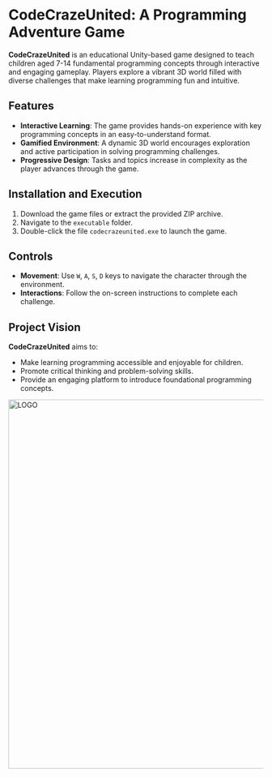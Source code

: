 # CodeCrazeUnited: A Programming Adventure Game

**CodeCrazeUnited** is an educational Unity-based game designed to teach children aged 7-14 fundamental programming concepts through interactive and engaging gameplay. Players explore a vibrant 3D world filled with diverse challenges that make learning programming fun and intuitive.

## Features

- **Interactive Learning**: The game provides hands-on experience with key programming concepts in an easy-to-understand format.
- **Gamified Environment**: A dynamic 3D world encourages exploration and active participation in solving programming challenges.
- **Progressive Design**: Tasks and topics increase in complexity as the player advances through the game.

## Installation and Execution

1. Download the game files or extract the provided ZIP archive.
2. Navigate to the `executable` folder.
3. Double-click the file `codecrazeunited.exe` to launch the game.

## Controls

- **Movement**: Use `W`, `A`, `S`, `D` keys to navigate the character through the environment.
- **Interactions**: Follow the on-screen instructions to complete each challenge.

## Project Vision

**CodeCrazeUnited** aims to:
- Make learning programming accessible and enjoyable for children.
- Promote critical thinking and problem-solving skills.
- Provide an engaging platform to introduce foundational programming concepts.
  
<img width="728" alt="LOGO" src="https://github.com/user-attachments/assets/171145c0-41db-4c4f-9a4b-f08ff15613ee">

